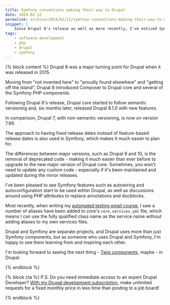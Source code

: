 ```yaml
---
title: Symfony conventions making their way to Drupal
date: 2024-02-12
permalink: archive/2024/02/12/symfony-conventions-making-their-way-to-drupal
snippet: |
    Since Drupal 8's release as well as more recently, I've noticed Symfony conventions making their way into Drupal.
tags:
    - software-development
    - php
    - drupal
    - symfony
---
```


{% block content %}
Drupal 8 was a major turning point for Drupal when it was released in 2015.

Moving from "not invented here" to "proudly found elsewhere" and "getting off the island", Drupal 8 introduced Composer to Drupal core and several of the Symfony PHP components.

Following Drupal 8's release, Drupal core started to follow semantic versioning and, six months later, released Drupal 8.1.0 with new features.

In comparison, Drupal 7, with non-semantic versioning, is now on version 7.99.

The approach to having fixed release dates instead of feature-based release dates is also used in Symfony, which makes it much easier to plan for.

The differences between major versions, such as Drupal 9 and 10, is the removal of deprecated code - making it much easier than ever before to upgrade to the new major version of Drupal core. Sometimes, you won't need to update any custom code - especially if it's been maintained and updated during the minor releases.

I've been pleased to see Symfony features such as autowiring and autoconfiguration start to be used within Drupal, as well as discussions around using PHP attributes to replace annotations and docblocks.

Most recently, when writing my [automated testing email course][atdc], I saw a number of aliases have been added to core's `core.services.yml` file, which means I can use the fully qualified class name as the service name without adding aliases to my own services files.

Drupal and Symfony are separate projects, and Drupal uses more than just Symfony components, but as someone who uses Drupal and Symfony, I'm happy to see them learning from and inspiring each other.

I'm looking forward to seeing the next thing - [Twig components][podcast], maybe - in Drupal.

[atdc]: {{site.url}}/atdc
[podcast]: {{site.url}}/podcast/10-ryan-weaver-symfonycasts
{% endblock %}

{% block cta %}
P.S. Do you need immediate access to an expert Drupal Developer? [With my Drupal development subscription][subscription], make unlimited requests for a fixed monthly price in less time than posting to a job board!

[subscription]: {{site.url}}/subscription
{% endblock %}
